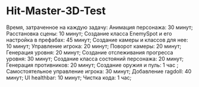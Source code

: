 # Hit-Master-3D-Test
Время, затраченное на каждую задачу:
Анимация персонажа: 30 минут;
Расстановка сцены: 10 минут;
Создание класса EnemySpot и его настройка в префабах: 45 минут;
Создание камеры и классов для нее: 10 минут;
Управление игрока: 20 минут;
Поворот камеры: 20 минут;
Генерация уровня: 20 минут;
Создание отслеживания прогресса уровня: 30 минут;
Создание класса состояний персонажа: 20 минут;
Генерация противников: 20 минут;
Создание оружия и пуль: 1 час ;
Самостоятельное управление игрока: 30 минут;
Добавление ragdoll: 40 минут;
UI healthbar: 10 минут;
Чистка кода: 1 час;
